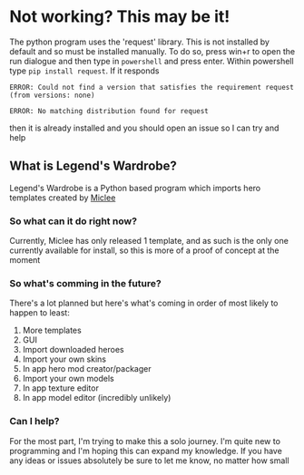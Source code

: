 # Not working? This may be it!
The python program uses the 'request' library. This is not installed by default and so must be installed manually. To do so, press win+r to open the run dialogue and then type in `powershell` and press enter. Within powershell type `pip install request`. If it responds

`ERROR: Could not find a version that satisfies the requirement request (from versions: none)`

`ERROR: No matching distribution found for request`

then it is already installed and you should open an issue so I can try and help

## What is Legend's Wardrobe?
Legend's Wardrobe is a Python based program which imports hero templates created by [Miclee](https://github.com/Miclee7)

### So what can it do right now?
Currently, Miclee has only released 1 template, and as such is the only one currently available for install, so this is more of a proof of concept at the moment

### So what's comming in the future?
There's a lot planned but here's what's coming in order of most likely to happen to least:
1. More templates
2. GUI
3. Import downloaded heroes
4. Import your own skins
5. In app hero mod creator/packager
6. Import your own models
7. In app texture editor
8. In app model editor (incredibly unlikely)

### Can I help?
For the most part, I'm trying to make this a solo journey. I'm quite new to programming and I'm hoping this can expand my knowledge. If you have any ideas or issues absolutely be sure to let me know, no matter how small
